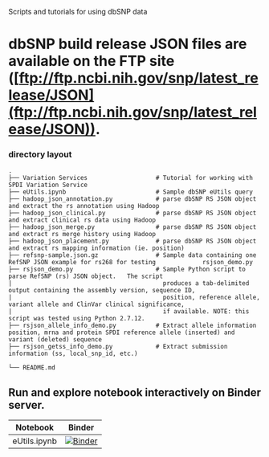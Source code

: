 Scripts and tutorials for using dbSNP data

dbSNP build release JSON files are available on the FTP site ([ftp://ftp.ncbi.nih.gov/snp/latest_release/JSON](ftp://ftp.ncbi.nih.gov/snp/latest_release/JSON)). 
============================

### directory layout

    .
    ├── Variation Services                   # Tutorial for working with SPDI Variation Service
    ├── eUtils.ipynb                         # Sample dbSNP eUtils query 
    ├── hadoop_json_annotation.py            # parse dbSNP RS JSON object and extract the rs annotation using Hadoop
    ├── hadoop_json_clinical.py              # parse dbSNP RS JSON object and extract clinical rs data using Hadoop
    ├── hadoop_json_merge.py                 # parse dbSNP RS JSON object and extract rs merge history using Hadoop
    ├── hadoop_json_placement.py             # parse dbSNP RS JSON object and extract rs mapping information (ie. position)
    ├── refsnp-sample.json.gz                # Sample data containing one RefSNP JSON example for rs268 for testing             rsjson_demo.py  
    ├── rsjson_demo.py                       # Sample Python script to parse RefSNP (rs) JSON object.   The script
    |                                          produces a tab-delimited output containing the assembly version, sequence ID, 
    |                                          position, reference allele, variant allele and ClinVar clinical significance, 
    |                                          if available. NOTE: this script was tested using Python 2.7.12.
    ├── rsjson_allele_info_demo.py           # Extract allele information  position, mrna and protein SPDI reference allele (inserted) and variant (deleted) sequence
    ├── rsjson_getss_info_demo.py            # Extract submission information (ss, local_snp_id, etc.)

    └── README.md
    
## Run and explore notebook interactively on Binder server.

|Notebook|Binder|
|---|---|
|eUtils.ipynb|[![Binder](https://mybinder.org/badge_logo.svg)](https://mybinder.org/v2/gh/ncbi/dbsnp/master?filepath=%2Ftutorials%2FeUtils.ipynb)|
